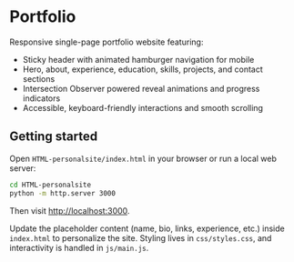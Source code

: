# Portfolio

Responsive single-page portfolio website featuring:

- Sticky header with animated hamburger navigation for mobile
- Hero, about, experience, education, skills, projects, and contact sections
- Intersection Observer powered reveal animations and progress indicators
- Accessible, keyboard-friendly interactions and smooth scrolling

## Getting started

Open `HTML-personalsite/index.html` in your browser or run a local web server:

```bash
cd HTML-personalsite
python -m http.server 3000
```

Then visit <http://localhost:3000>.

Update the placeholder content (name, bio, links, experience, etc.) inside `index.html` to personalize the site. Styling lives in `css/styles.css`, and interactivity is handled in `js/main.js`.
